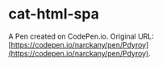 # cat-html-spa

A Pen created on CodePen.io. Original URL: [https://codepen.io/narckany/pen/Pdyroy](https://codepen.io/narckany/pen/Pdyroy).


